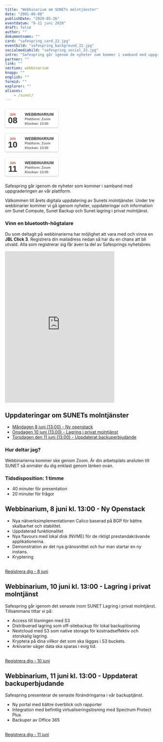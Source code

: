 ```yaml
---
title: "Webbinarium om SUNETs molntjänster"
date: "2001-06-08"
publishDate: "2020-05-26"
eventdatum: "8-11 juni 2020"
draft: false
author: ""
dokumentnamn: ""
card: "safespring_card_22.jpg"
eventbild: "safespring_background_22.jpg"
socialmediabild: "safespring_social_22.jpg"
intro: "Safespring går igenom de nyheter som kommer i samband med uppgraderingen av vår plattform."
partner: ""
link: ""
section: webbinarium
knapp: ""
english: ""
formid: ""
explorer: ""
aliases:
    - /sunet/
---
```

<style>
.safespring-event .desc .des,.safespring-event .desc .hed{font-family:Hind,sans-serif;overflow:hidden}.safespring-event{display:inline-block;position:relative;cursor:default;background:#fff;font-family:Hind,sans-serif;font-weight:600;color:#323232!important;font-size:15px;line-height:100%;-webkit-box-shadow:0 0 0 .5px rgba(50,50,93,.17),0 2px 5px 0 rgba(50,50,93,.1),0 1px 1.5px 0 rgba(0,0,0,.07),0 1px 2px 0 rgba(0,0,0,.08),0 0 0 0 transparent!important;-moz-box-shadow:0 0 0 .5px rgba(50,50,93,.17),0 2px 5px 0 rgba(50,50,93,.1),0 1px 1.5px 0 rgba(0,0,0,.07),0 1px 2px 0 rgba(0,0,0,.08),0 0 0 0 transparent!important;box-shadow:0 0 0 .5px rgba(50,50,93,.17),0 2px 5px 0 rgba(50,50,93,.1),0 1px 1.5px 0 rgba(0,0,0,.07),0 1px 2px 0 rgba(0,0,0,.08),0 0 0 0 transparent!important;-webkit-border-radius:4px;border-radius:4px}.safespring-event .date{width:50px;height:60px;float:left;position:relative}.safespring-event .date .bdr1,.safespring-event .date .bdr2{width:1px;height:50px;position:absolute;z-index:100;top:5px}.safespring-event .date .mon{display:block;text-align:center;padding:12px 0 0;font-size:10px;color:#bf5549;font-weight:700;line-height:110%;text-transform:uppercase}.safespring-event .date .day{display:block;text-align:center;padding:0 0 8px;font-size:28px;font-weight:700;color:#333;line-height:100%}.safespring-event .date .bdr1{background:#eaeaea;right:-3px}.safespring-event .date .bdr2{background:#fff;right:-4px}.safespring-event .desc{height:60px;float:left;position:relative;padding:0 15px 0 0}.safespring-event .desc p{margin:0;display:block;text-align:left;padding:10px 0 0 15px;font-size:11px;color:#666;line-height:130%}.safespring-event .desc .hed{height:15px;display:block;margin-bottom:0;font-size:13px;line-height:110%;color:#333;text-transform:uppercase}.safespring-event .desc .des{height:28px;display:block}.safespring-event-selected{background-color:#f4f4f4}.addeventatc .alarm_reminder,.addeventatc .all_day_event,.addeventatc .attendees,.addeventatc .calname,.addeventatc .date_format,.addeventatc .recurring,.addeventatc .status,.addeventatc .uid,.safespring-event .client,.safespring-event .description,.safespring-event .end,.safespring-event .facebook_event,.safespring-event .location,.safespring-event .method,.safespring-event .organizer,.safespring-event .organizer_email,.safespring-event .start,.safespring-event .timezone,.safespring-event .title,.safespring-event .transp{display:none!important}
</style>
<div style="clear:both;padding:10px 0px 10px 0px;">
	<div class="safespring-event" data-styling="none">
		<div class="date">
			<span class="mon">JUN</span>
			<span class="day">08</span>
			<div class="bdr1"></div>
			<div class="bdr2"></div>
		</div>
		<div class="desc">
			<p>
				<strong class="hed">Webbinarium</strong>
				<span class="des">Plattform: Zoom<br />Klockan: 13:00</span>
			</p>
		</div>
	</div>
	</div>
	<style>
	.safespring-event .desc .des,.safespring-event .desc .hed{font-family:Hind,sans-serif;overflow:hidden}.safespring-event{display:inline-block;position:relative;cursor:default;background:#fff;font-family:Hind,sans-serif;font-weight:600;color:#323232!important;font-size:15px;line-height:100%;-webkit-box-shadow:0 0 0 .5px rgba(50,50,93,.17),0 2px 5px 0 rgba(50,50,93,.1),0 1px 1.5px 0 rgba(0,0,0,.07),0 1px 2px 0 rgba(0,0,0,.08),0 0 0 0 transparent!important;-moz-box-shadow:0 0 0 .5px rgba(50,50,93,.17),0 2px 5px 0 rgba(50,50,93,.1),0 1px 1.5px 0 rgba(0,0,0,.07),0 1px 2px 0 rgba(0,0,0,.08),0 0 0 0 transparent!important;box-shadow:0 0 0 .5px rgba(50,50,93,.17),0 2px 5px 0 rgba(50,50,93,.1),0 1px 1.5px 0 rgba(0,0,0,.07),0 1px 2px 0 rgba(0,0,0,.08),0 0 0 0 transparent!important;-webkit-border-radius:4px;border-radius:4px}.safespring-event .date{width:50px;height:60px;float:left;position:relative}.safespring-event .date .bdr1,.safespring-event .date .bdr2{width:1px;height:50px;position:absolute;z-index:100;top:5px}.safespring-event .date .mon{display:block;text-align:center;padding:12px 0 0;font-size:10px;color:#bf5549;font-weight:700;line-height:110%;text-transform:uppercase}.safespring-event .date .day{display:block;text-align:center;padding:0 0 8px;font-size:28px;font-weight:700;color:#333;line-height:100%}.safespring-event .date .bdr1{background:#eaeaea;right:-3px}.safespring-event .date .bdr2{background:#fff;right:-4px}.safespring-event .desc{height:60px;float:left;position:relative;padding:0 15px 0 0}.safespring-event .desc p{margin:0;display:block;text-align:left;padding:10px 0 0 15px;font-size:11px;color:#666;line-height:130%}.safespring-event .desc .hed{height:15px;display:block;margin-bottom:0;font-size:13px;line-height:110%;color:#333;text-transform:uppercase}.safespring-event .desc .des{height:28px;display:block}.safespring-event-selected{background-color:#f4f4f4}.addeventatc .alarm_reminder,.addeventatc .all_day_event,.addeventatc .attendees,.addeventatc .calname,.addeventatc .date_format,.addeventatc .recurring,.addeventatc .status,.addeventatc .uid,.safespring-event .client,.safespring-event .description,.safespring-event .end,.safespring-event .facebook_event,.safespring-event .location,.safespring-event .method,.safespring-event .organizer,.safespring-event .organizer_email,.safespring-event .start,.safespring-event .timezone,.safespring-event .title,.safespring-event .transp{display:none!important}
	</style>
	<div style="clear:both;padding:10px 0px 10px 0px;">
		<div class="safespring-event" data-styling="none">
			<div class="date">
				<span class="mon">JUN</span>
				<span class="day">10</span>
				<div class="bdr1"></div>
				<div class="bdr2"></div>
			</div>
			<div class="desc">
				<p>
					<strong class="hed">Webbinarium</strong>
					<span class="des">Plattform: Zoom<br />Klockan: 13:00</span>
				</p>
			</div>
		</div>
		</div>
		<style>
		.safespring-event .desc .des,.safespring-event .desc .hed{font-family:Hind,sans-serif;overflow:hidden}.safespring-event{display:inline-block;position:relative;cursor:default;background:#fff;font-family:Hind,sans-serif;font-weight:600;color:#323232!important;font-size:15px;line-height:100%;-webkit-box-shadow:0 0 0 .5px rgba(50,50,93,.17),0 2px 5px 0 rgba(50,50,93,.1),0 1px 1.5px 0 rgba(0,0,0,.07),0 1px 2px 0 rgba(0,0,0,.08),0 0 0 0 transparent!important;-moz-box-shadow:0 0 0 .5px rgba(50,50,93,.17),0 2px 5px 0 rgba(50,50,93,.1),0 1px 1.5px 0 rgba(0,0,0,.07),0 1px 2px 0 rgba(0,0,0,.08),0 0 0 0 transparent!important;box-shadow:0 0 0 .5px rgba(50,50,93,.17),0 2px 5px 0 rgba(50,50,93,.1),0 1px 1.5px 0 rgba(0,0,0,.07),0 1px 2px 0 rgba(0,0,0,.08),0 0 0 0 transparent!important;-webkit-border-radius:4px;border-radius:4px}.safespring-event .date{width:50px;height:60px;float:left;position:relative}.safespring-event .date .bdr1,.safespring-event .date .bdr2{width:1px;height:50px;position:absolute;z-index:100;top:5px}.safespring-event .date .mon{display:block;text-align:center;padding:12px 0 0;font-size:10px;color:#bf5549;font-weight:700;line-height:110%;text-transform:uppercase}.safespring-event .date .day{display:block;text-align:center;padding:0 0 8px;font-size:28px;font-weight:700;color:#333;line-height:100%}.safespring-event .date .bdr1{background:#eaeaea;right:-3px}.safespring-event .date .bdr2{background:#fff;right:-4px}.safespring-event .desc{height:60px;float:left;position:relative;padding:0 15px 0 0}.safespring-event .desc p{margin:0;display:block;text-align:left;padding:10px 0 0 15px;font-size:11px;color:#666;line-height:130%}.safespring-event .desc .hed{height:15px;display:block;margin-bottom:0;font-size:13px;line-height:110%;color:#333;text-transform:uppercase}.safespring-event .desc .des{height:28px;display:block}.safespring-event-selected{background-color:#f4f4f4}.addeventatc .alarm_reminder,.addeventatc .all_day_event,.addeventatc .attendees,.addeventatc .calname,.addeventatc .date_format,.addeventatc .recurring,.addeventatc .status,.addeventatc .uid,.safespring-event .client,.safespring-event .description,.safespring-event .end,.safespring-event .facebook_event,.safespring-event .location,.safespring-event .method,.safespring-event .organizer,.safespring-event .organizer_email,.safespring-event .start,.safespring-event .timezone,.safespring-event .title,.safespring-event .transp{display:none!important}
		</style>
		<div style="clear:both;padding:10px 0px 10px 0px;">
			<div class="safespring-event" data-styling="none">
				<div class="date">
					<span class="mon">JUN</span>
					<span class="day">11</span>
					<div class="bdr1"></div>
					<div class="bdr2"></div>
				</div>
				<div class="desc">
					<p>
						<strong class="hed">Webbinarium</strong>
						<span class="des">Plattform: Zoom<br />Klockan: 13:00</span>
					</p>
				</div>
			</div>
			</div>

<div class="ingress"><p>Safespring går igenom de nyheter som kommer i samband med uppgraderingen av vår plattform.</p></div>

Välkommen till årets digitala uppdatering av Sunets molntjänster. Under tre webbinarier kommer vi gå igenom nyheter, uppdateringar och information om Sunet Compute, Sunet Backup och Sunet lagring i privat molntjänst.

### Vinn en bluetooth-högtalare
Du som deltagit på webbinarierna har möjlighet att vara med och vinna en **JBL Click 3**. Registrera din mailadress nedan så har du en chans att bli utvald. Alla som registrerar sig får även ta del av Safesprings nyhetsbrev.

<iframe src="https://pages.upsales.com/9549u7e25bcce5fef4a2da7f567302725664e-frame" 		width="360" 		height="500" 		style="border:0"></iframe>

## Uppdateringar om SUNETs molntjänster

- [Måndagen 8 juni (13:00) - Ny openstack](/event/2020-06-08)
- [Onsdagen 10 juni (13.00) - Lagring i privat molntjänst](/event/2020-06-10)
- [Torsdagen den 11 juni (13:00) - Uppdaterat backuperbjudande](/event/2020-06-11)

### Hur deltar jag?

Webbinarierna kommer ske genom Zoom.
Är din arbetsplats ansluten till SUNET så anmäler du dig enklast genom länken ovan.

### Tidsdisposition: 1 timme

- 40 minuter för presentation
- 20 minuter för frågor

## Webbinarium, 8 juni kl. 13:00 - Ny Openstack

- Nya nätverksimplementationen Calico baserad på BGP för bättre skalbarhet och stabilitet.
- Uppdaterad funktionalitet
- Nya flavours med lokal disk (NVME) för de riktigt prestandakrävande applikationerna.
- Demonstration av det nya gränssnittet och hur man startar en ny instans.
- Kryptering

<br><a href="https://us02web.zoom.us/webinar/register/WN_TEHtYcFEQfuTEKtP2G9raQ" id="button">Registrera dig - 8 juni</a>

## Webbinarium, 10 juni kl. 13:00 - Lagring i privat molntjänst

Safespring går igenom det senaste inom SUNET Lagring i privat molntjänst. Tillsammans tittar vi på:

- Access till lösningen med S3
- Distribuerad lagring som off-sitebackup för lokal backuplösning
- Nextcloud med S3 som native storage för kostnadseffektiv och storskalig lagring.
- Kryptera på dina villkor det som ska läggas i S3 buckets.
- Arkivarier säger data ska sparas i evig tid.

<br><a href="https://us02web.zoom.us/webinar/register/8415904788506/WN_9PVQWIpFTI2-83ZFs0_MdQ" id="button">Registrera dig - 10 juni</a>

## Webbinarium, 11 juni kl. 13:00 - Uppdaterat backuperbjudande

Safespring presenterar de senaste förändringarna i vår backuptjänst.

- Ny portal med bättre överblick och rapporter
- Integration med befintlig virtualiseringslösning med Spectrum Protect Plus
- Backuper av Office 365

<br><a href="https://us02web.zoom.us/webinar/register/4315904791112/WN_3ff1UWUgSwG-2dRQPGN_ww" id="button">Registrera dig - 11 juni</a>

